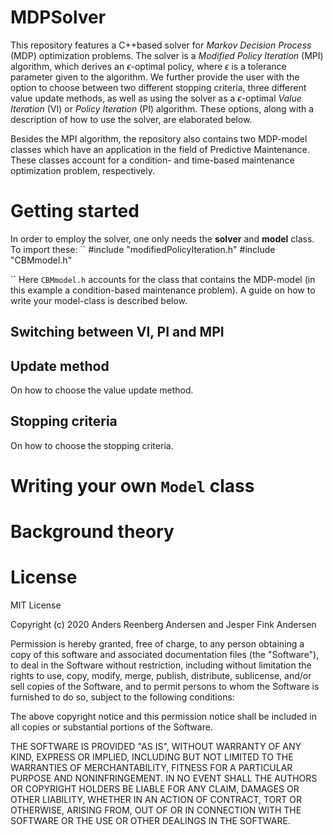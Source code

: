 # MDPSolver

This repository features a C++based solver for *Markov Decision Process* (MDP) optimization problems. The solver is a *Modified Policy Iteration* (MPI) algorithm, which derives an $\epsilon$-optimal policy, where $\epsilon$ is a tolerance parameter given to the algorithm. We further provide the user with the option to choose between two different stopping criteria, three different value update methods, as well as using the solver as a $\epsilon$-optimal *Value Iteration* (VI) or *Policy Iteration* (PI) algorithm. These options, along with a description of how to use the solver, are elaborated below.

Besides the MPI algorithm, the repository also contains two MDP-model classes which have an application in the field of Predictive Maintenance. These classes account for a condition- and time-based maintenance optimization problem, respectively.

# Getting started

In order to employ the solver, one only needs the **solver** and **model** class. To import these:
``
#include "modifiedPolicyIteration.h"
#include "CBMmodel.h"

``
Here `CBMmodel.h` accounts for the class that contains the MDP-model (in this example a condition-based maintenance problem). A guide on how to write your model-class is described below.




## Switching between VI, PI and MPI

## Update method

On how to choose the value update method.

## Stopping criteria

On how to choose the stopping criteria.

# Writing your own `Model` class

# Background theory

# License

MIT License

Copyright (c) 2020 Anders Reenberg Andersen and Jesper Fink Andersen

Permission is hereby granted, free of charge, to any person obtaining a copy
of this software and associated documentation files (the "Software"), to deal
in the Software without restriction, including without limitation the rights
to use, copy, modify, merge, publish, distribute, sublicense, and/or sell
copies of the Software, and to permit persons to whom the Software is
furnished to do so, subject to the following conditions:

The above copyright notice and this permission notice shall be included in all
copies or substantial portions of the Software.

THE SOFTWARE IS PROVIDED "AS IS", WITHOUT WARRANTY OF ANY KIND, EXPRESS OR
IMPLIED, INCLUDING BUT NOT LIMITED TO THE WARRANTIES OF MERCHANTABILITY,
FITNESS FOR A PARTICULAR PURPOSE AND NONINFRINGEMENT. IN NO EVENT SHALL THE
AUTHORS OR COPYRIGHT HOLDERS BE LIABLE FOR ANY CLAIM, DAMAGES OR OTHER
LIABILITY, WHETHER IN AN ACTION OF CONTRACT, TORT OR OTHERWISE, ARISING FROM,
OUT OF OR IN CONNECTION WITH THE SOFTWARE OR THE USE OR OTHER DEALINGS IN THE
SOFTWARE.

